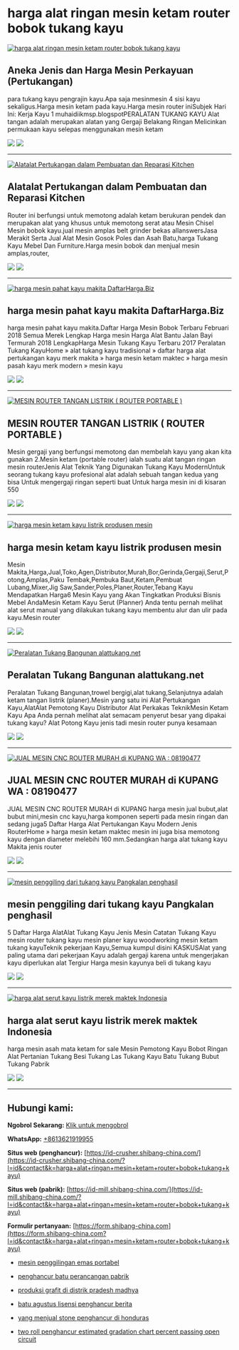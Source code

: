 # harga alat ringan mesin ketam router bobok tukang kayu

<a href="https://swt.shibang-china.com/?l=id&img&k=harga+alat+ringan+mesin+ketam+router+bobok+tukang+kayu" target="_blank">![harga alat ringan mesin ketam router bobok tukang kayu](http://static.shibang-china.com/all-800x300/740.jpg)</a>

## Aneka Jenis dan Harga Mesin Perkayuan (Pertukangan)
para tukang kayu pengrajin kayu.Apa saja mesinmesin 4 sisi kayu sekaligus.Harga mesin ketam pada kayu.Harga mesin router iniSubjek Hari Ini: Kerja Kayu 1 muhaidiikmsp.blogspotPERALATAN TUKANG KAYU Alat tangan adalah merupakan alatan yang Gergaji Belakang Ringan Melicinkan permukaan kayu selepas menggunakan mesin ketam


<a href="https://whatsapp.shibangsoft.com/WhatsApp.php" target="_blank" title="WhatsApp">![](http://static.shibang-china.com/icon/whatsapp.png)</a> <a href="https://swt.shibang-china.com/?l=id&icon&k=harga+alat+ringan+mesin+ketam+router+bobok+tukang+kayu" target="_blank">![](http://static.shibang-china.com/icon/chat-id.png)</a>

---

<a href="https://swt.shibang-china.com/?l=id&img&k=harga+alat+ringan+mesin+ketam+router+bobok+tukang+kayu" target="_blank">![Alatalat Pertukangan dalam Pembuatan dan Reparasi Kitchen](http://static.shibang-china.com/all-800x300/95.jpg)</a>

## Alatalat Pertukangan dalam Pembuatan dan Reparasi Kitchen
Router ini berfungsi untuk memotong adalah ketam berukuran pendek dan merupakan alat yang khusus untuk memotong serat atau Mesin Chisel Mesin bobok kayu.jual mesin amplas belt grinder bekas allanswersJasa Merakit Serta Jual Alat Mesin Gosok Poles dan Asah Batu,harga Tukang Kayu Mebel Dan Furniture.Harga mesin bobok dan menjual mesin amplas,router,


<a href="https://whatsapp.shibangsoft.com/WhatsApp.php" target="_blank" title="WhatsApp">![](http://static.shibang-china.com/icon/whatsapp.png)</a> <a href="https://swt.shibang-china.com/?l=id&icon&k=harga+alat+ringan+mesin+ketam+router+bobok+tukang+kayu" target="_blank">![](http://static.shibang-china.com/icon/chat-id.png)</a>

---

<a href="https://swt.shibang-china.com/?l=id&img&k=harga+alat+ringan+mesin+ketam+router+bobok+tukang+kayu" target="_blank">![harga mesin pahat kayu makita DaftarHarga.Biz](http://static.shibang-china.com/all-800x300/620.jpg)</a>

## harga mesin pahat kayu makita DaftarHarga.Biz
harga mesin pahat kayu makita.Daftar Harga Mesin Bobok Terbaru Februari 2018 Semua Merek Lengkap Harga mesin Harga Alat Bantu Jalan Bayi Termurah 2018 LengkapHarga Mesin Tukang Kayu Terbaru 2017 Peralatan Tukang KayuHome » alat tukang kayu tradisional » daftar harga alat pertukangan kayu merk makita » harga mesin ketam maktec » harga mesin pasah kayu merk modern » mesin kayu


<a href="https://whatsapp.shibangsoft.com/WhatsApp.php" target="_blank" title="WhatsApp">![](http://static.shibang-china.com/icon/whatsapp.png)</a> <a href="https://swt.shibang-china.com/?l=id&icon&k=harga+alat+ringan+mesin+ketam+router+bobok+tukang+kayu" target="_blank">![](http://static.shibang-china.com/icon/chat-id.png)</a>

---

<a href="https://swt.shibang-china.com/?l=id&img&k=harga+alat+ringan+mesin+ketam+router+bobok+tukang+kayu" target="_blank">![MESIN ROUTER TANGAN LISTRIK ( ROUTER PORTABLE )](http://static.shibang-china.com/all-800x300/858.jpg)</a>

## MESIN ROUTER TANGAN LISTRIK ( ROUTER PORTABLE )
Mesin gergaji yang berfungsi memotong dan membelah kayu yang akan kita gunakan 2.Mesin ketam (portable router) ialah suatu alat tangan ringan mesin routerJenis Alat Teknik Yang Digunakan Tukang Kayu ModernUntuk seorang tukang kayu profesional alat adalah sebuah tangan kedua yang bisa Untuk mengergaji ringan seperti buat Untuk harga mesin ini di kisaran 550


<a href="https://whatsapp.shibangsoft.com/WhatsApp.php" target="_blank" title="WhatsApp">![](http://static.shibang-china.com/icon/whatsapp.png)</a> <a href="https://swt.shibang-china.com/?l=id&icon&k=harga+alat+ringan+mesin+ketam+router+bobok+tukang+kayu" target="_blank">![](http://static.shibang-china.com/icon/chat-id.png)</a>

---

<a href="https://swt.shibang-china.com/?l=id&img&k=harga+alat+ringan+mesin+ketam+router+bobok+tukang+kayu" target="_blank">![harga mesin ketam kayu listrik produsen mesin](http://static.shibang-china.com/all-800x300/1484.jpg)</a>

## harga mesin ketam kayu listrik produsen mesin
Mesin Makita,Harga,Jual,Toko,Agen,Distributor,Murah,Bor,Gerinda,Gergaji,Serut,Potong,Amplas,Paku Tembak,Pembuka Baut,Ketam,Pembuat Lubang,Mixer,Jig Saw,Sander,Poles,Planer,Router,Tebang Kayu Mendapatkan Harga6 Mesin Kayu yang Akan Tingkatkan Produksi Bisnis Mebel AndaMesin Ketam Kayu Serut (Planner) Anda tentu pernah melihat alat serut manual yang dilakukan tukang kayu membentu alur dan ulir pada kayu.Mesin router


<a href="https://whatsapp.shibangsoft.com/WhatsApp.php" target="_blank" title="WhatsApp">![](http://static.shibang-china.com/icon/whatsapp.png)</a> <a href="https://swt.shibang-china.com/?l=id&icon&k=harga+alat+ringan+mesin+ketam+router+bobok+tukang+kayu" target="_blank">![](http://static.shibang-china.com/icon/chat-id.png)</a>

---

<a href="https://swt.shibang-china.com/?l=id&img&k=harga+alat+ringan+mesin+ketam+router+bobok+tukang+kayu" target="_blank">![Peralatan Tukang Bangunan alattukang.net](http://static.shibang-china.com/all-800x300/154.jpg)</a>

## Peralatan Tukang Bangunan alattukang.net
Peralatan Tukang Bangunan,trowel bergigi,alat tukang,Selanjutnya adalah ketam tangan listrik (planer).Mesin yang satu ini Alat Pertukangan Kayu,AlatAlat Pemotong Kayu Distributor Alat Perkakas TeknikMesin Ketam Kayu Apa Anda pernah melihat alat semacam penyerut besar yang dipakai tukang kayu? Alat Potong Kayu jenis tadi mesin router punya kesamaan


<a href="https://whatsapp.shibangsoft.com/WhatsApp.php" target="_blank" title="WhatsApp">![](http://static.shibang-china.com/icon/whatsapp.png)</a> <a href="https://swt.shibang-china.com/?l=id&icon&k=harga+alat+ringan+mesin+ketam+router+bobok+tukang+kayu" target="_blank">![](http://static.shibang-china.com/icon/chat-id.png)</a>

---

<a href="https://swt.shibang-china.com/?l=id&img&k=harga+alat+ringan+mesin+ketam+router+bobok+tukang+kayu" target="_blank">![JUAL MESIN CNC ROUTER MURAH di KUPANG WA : 08190477](http://static.shibang-china.com/all-800x300/248.jpg)</a>

## JUAL MESIN CNC ROUTER MURAH di KUPANG WA : 08190477
JUAL MESIN CNC ROUTER MURAH di KUPANG harga mesin jual bubut,alat bubut mini,mesin cnc kayu,harga komponen seperti pada mesin ringan dan sedang juga5 Daftar Harga Alat Pertukangan Kayu Modern Jenis RouterHome » harga mesin ketam maktec mesin ini juga bisa memotong kayu dengan diameter melebihi 160 mm.Sedangkan harga alat tukang kayu Makita jenis router


<a href="https://whatsapp.shibangsoft.com/WhatsApp.php" target="_blank" title="WhatsApp">![](http://static.shibang-china.com/icon/whatsapp.png)</a> <a href="https://swt.shibang-china.com/?l=id&icon&k=harga+alat+ringan+mesin+ketam+router+bobok+tukang+kayu" target="_blank">![](http://static.shibang-china.com/icon/chat-id.png)</a>

---

<a href="https://swt.shibang-china.com/?l=id&img&k=harga+alat+ringan+mesin+ketam+router+bobok+tukang+kayu" target="_blank">![mesin penggiling dari tukang kayu Pangkalan penghasil](http://static.shibang-china.com/all-800x300/338.jpg)</a>

## mesin penggiling dari tukang kayu Pangkalan penghasil
5 Daftar Harga AlatAlat Tukang Kayu Jenis Mesin Catatan Tukang Kayu mesin router tukang kayu mesin planer kayu woodworking mesin ketam tukang kayuTeknik pekerjaan Kayu,Semua kumpul disini KASKUSAlat yang paling utama dari pekerjaan Kayu adalah gergaji karena untuk mengerjakan kayu diperlukan alat Tergiur Harga mesin kayunya beli di tukang kayu


<a href="https://whatsapp.shibangsoft.com/WhatsApp.php" target="_blank" title="WhatsApp">![](http://static.shibang-china.com/icon/whatsapp.png)</a> <a href="https://swt.shibang-china.com/?l=id&icon&k=harga+alat+ringan+mesin+ketam+router+bobok+tukang+kayu" target="_blank">![](http://static.shibang-china.com/icon/chat-id.png)</a>

---

<a href="https://swt.shibang-china.com/?l=id&img&k=harga+alat+ringan+mesin+ketam+router+bobok+tukang+kayu" target="_blank">![harga alat serut kayu listrik merek maktek Indonesia](http://static.shibang-china.com/all-800x300/414.jpg)</a>

## harga alat serut kayu listrik merek maktek Indonesia
harga mesin asah mata ketam for sale Mesin Pemotong Kayu Bobot Ringan Alat Pertanian Tukang Besi Tukang Las Tukang Kayu Batu Tukang Bubut Tukang Pabrik

<a href="https://whatsapp.shibangsoft.com/WhatsApp.php" target="_blank" title="WhatsApp">![](http://static.shibang-china.com/icon/whatsapp.png)</a> <a href="https://swt.shibang-china.com/?l=id&icon&k=harga+alat+ringan+mesin+ketam+router+bobok+tukang+kayu" target="_blank">![](http://static.shibang-china.com/icon/chat-id.png)</a>

---
## Hubungi kami:

**Ngobrol Sekarang:** [Klik untuk mengobrol](https://swt.shibang-china.com?l=id&contact&k=harga+alat+ringan+mesin+ketam+router+bobok+tukang+kayu)

**WhatsApp:**  [+8613621919955](https://whatsapp.shibangsoft.com/WhatsApp.php)

**Situs web (penghancur):** [https://id-crusher.shibang-china.com/](https://id-crusher.shibang-china.com/?l=id&contact&k=harga+alat+ringan+mesin+ketam+router+bobok+tukang+kayu)

**Situs web (pabrik):** [https://id-mill.shibang-china.com/](https://id-mill.shibang-china.com/?l=id&contact&k=harga+alat+ringan+mesin+ketam+router+bobok+tukang+kayu)

**Formulir pertanyaan:** [https://form.shibang-china.com](https://form.shibang-china.com?l=id&contact&k=harga+alat+ringan+mesin+ketam+router+bobok+tukang+kayu)

* [mesin penggilingan emas portabel](../31/mesin%20penggilingan%20emas%20portabel.md)

* [penghancur batu perancangan pabrik](../40/penghancur%20batu%20perancangan%20pabrik.md)

* [produksi grafit di distrik pradesh madhya](../32/produksi%20grafit%20di%20distrik%20pradesh%20madhya.md)

* [batu agustus lisensi penghancur berita](../39/batu%20agustus%20lisensi%20penghancur%20berita.md)

* [yang menjual stone penghancur di honduras](../40/yang%20menjual%20stone%20penghancur%20di%20honduras.md)

* [two roll penghancur estimated gradation chart percent passing open circuit](../39/two%20roll%20penghancur%20estimated%20gradation%20chart%20percent%20passing%20open%20circuit.md)